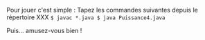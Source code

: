 Pour jouer c'est simple :
Tapez les commandes suivantes depuis le répertoire XXX
`$ javac *.java
$ java Puissance4.java`

Puis... amusez-vous bien !
